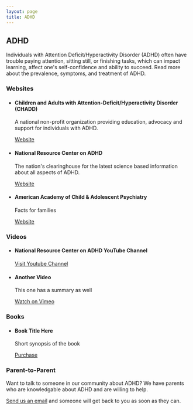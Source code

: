```yaml
---
layout: page
title: ADHD
---
```

<div class="block-inner">
	<h2>ADHD</h2>
	<p class="entry-summary">Individuals with Attention Deficit/Hyperactivity Disorder (ADHD) often have trouble paying attention, sitting still, or finishing tasks, which can impact learning, affect one's self-confidence and ability to succeed. Read more about the prevalence, symptoms, and treatment of ADHD.</p>
	<div class="container">
		<div class="unit">
			<h3>Websites</h3>
			<ul class="event-list">
				<li>
					<h4>Children and Adults with Attention-Deficit/Hyperactivity Disorder (CHADD)</h4>
					<p>A national non-profit organization providing education, advocacy and support for individuals with ADHD.</p>
					<p><i class="icon-link"></i><a href="http://www.chadd.org/" target="_blank">Website</a></p>
				</li>
				<li>
					<h4>National Resource Center on ADHD</h4>
					<p>The nation's clearinghouse for the latest science based information about all aspects of ADHD.</p>
					<p><i class="icon-link"></i><a href="http://www.help4adhd.org/" target="_blank">Website</a></p>
				</li>
				<li>
					<h4>American Academy of Child & Adolescent Psychiatry</h4>
					<p>Facts for families</p>
					<p><i class="icon-link"></i><a href="http://www.aacap.org/AACAP/Families_and_Youth/Resource_Centers/ADHD_Resource_Center/Home.aspx" target="_blank">Website</a></p>
				</li>
			</ul>
		</div>
		<div class="unit pull-right">
			<h3>Videos</h3>
			<ul class="event-list">
				<li>
					<h4>National Resource Center on ADHD YouTube Channel</h4>
					<p><i class="icon-video"></i><a href="mailto:liason.moss@metuchensepac.org" target="_blank">Visit Youtube Channel</a></p>
				</li>
				<li>
					<h4>Another Video</h4>
					<p>This one has a summary as well</p>
					<p><i class="icon-video"></i><a href="#">Watch on Vimeo</a></p>
				</li>
			</ul>
		</div>
	</div>
	<div class="container">
		<div class="unit">
			<h3>Books</h3>
			<ul class="event-list">
				<li>
					<h4>Book Title Here</h4>
					<p>Short synopsis of the book</p>
					<p><i class="icon-link"></i><a href="#" target="_blank">Purchase</a></p>
				</li>
			</ul>
		</div>
		<div class="unit pull-right">
			<h3>Parent-to-Parent</h3>
			<p>Want to talk to someone in our community about ADHD? We have parents who are knowledgable about ADHD and are willing to help.</p>
			<p><a href="mailto:info@metuchensepac.org">Send us an email</a> and someone will get back to you as soon as they can.</p>
		</div>
	</div>
</div>

